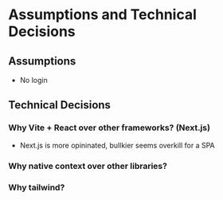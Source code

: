 # Assumptions and Technical Decisions

## Assumptions

- No login

## Technical Decisions

### Why Vite + React over other frameworks? (Next.js)

- Next.js is more opininated, bullkier seems overkill for a SPA

### Why native context over other libraries?

### Why tailwind?
